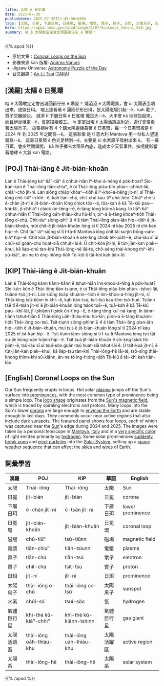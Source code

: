 ```yaml
---
title: 太陽 ê 日冕環
date: 2025-07-30
publishdate: 2025-07-30T11:45:00+0800
tags: [太陽, 日冕, 下層日珥, 日冕環, 磁場, 電漿, 電子, 質子, 日珥, 太陽烏子, 水素, 氣體巨行星, 太陽活跳區, 太陽系]
hero: https://apod.nasa.gov/apod/image/2507/SunLoops_Vanoni_960.jpg
summary: 咱 ê 太陽敢定定會出現圓箍仔形 ê 爆發？
---
```


{{% apod %}}

- 原始文章：[Coronal Loops on the Sun](https://apod.nasa.gov/apod/ap250730.html)
- 影像來源 kah 版權: [Andrea Vanoni][Andrea_Vanoni]
- Jigsaw Universe: [Astronomy Puzzle of the Day](https://www.scigames.org/apps/webjigsaw2/index.php)
- 台文翻譯：[An-Li Tsai][An-Li Tsai] ([TARA][TARA])


## [漢羅] 太陽 ê 日冕環
咱 ê 太陽敢定定會出現圓箍仔形 ê 爆發？
燒滾滾 ê 太陽電漿，會 ùi 太陽表面噴出來，成做日珥。
咱上捷看著 ê 圓箍仔形日珥，是太陽磁場引起--ê，kah 電子、質子交纏做伙。
誠濟 tī 下層日珥 ê 日冕環 攏足大--ê，大甲會 kā 地球包起來，而且伊足穩定--ê，會當擋幾若工。
In 定定出現 tī 太陽活跳區附近，邊仔會當看著太陽烏子。
這張相片有 4 个踮太陽邊緣翕著 ê 日冕環，每一个日冕環攏是 tī 2024 年 到 2025 年之間翕--ê。
這張影像 是 tī 意大利 Mantova 用一台私人望遠鏡翕--ê。
這寡日冕環 ê 色光足特別--ê，主要是 ùi 水素原子發射出來 ê。
有一寡日珥，會突然間煏開， kā 粒子擲去太陽系內底，造成太空天氣事件，按呢就影響著地球 ê 大氣 kah 電路。

<!--
## [中文] 太陽上的冕環
我們的太陽經常以環狀爆發。
熾熱的太陽等離子體從太陽表面躍遷到日珥，最常見的日珥類型是簡單的環狀。
環狀形狀源自於太陽磁場，該磁場由螺旋狀電子和質子追蹤。
許多進入太陽下日冕的環狀結構足夠大，足以包裹地球，並且足夠穩定，可以持續數天。
它們通常出現在活躍區域附近，這些區域也包含太陽黑子。
專題圖展示了四個環狀結構，每個環狀結構都是在2024年和2025年期間在太陽邊緣附近拍攝到的。
這些影像是由位於義大利曼托瓦的一台個人望遠鏡拍攝的，其光色非常特殊，主要由氫原子發出。
有些日珥會突然破裂並將粒子噴射到太陽系中，形成一個可能影響地球天空和電線的空間天氣序列。

-->

## [POJ] Thài-iâng ê Ji̍t-bián-khoân
Lán ê Thài-iông káⁿ tiāⁿ-tiāⁿ ē chhut-hiān îⁿ-kho͘-á-hêng ê po̍k-hoat?
Sio-kún-kún ê Thài-iông tiān-chiuⁿ, ē ùi Thài-iông piáu-bīn phùn--chhut-lâi, chiâⁿ-chò ji̍t-ní.
Lán siōng chia̍p khòaⁿ--tio̍h ê îⁿ-kho͘-á-hêng ji̍t-ní, sī Thài-iông chû-tiûⁿ ín khí--ê, kah tiān-chú, chit-chú kau-tîⁿ chò-hóe.
Chiâⁿ chē tī ē-chân ji̍t-ní ê ji̍t-bián-khoân lóng chiok tōa--ê, tōa-kah ē kā Tē-kiû pau--khí-lâi, jî-chhiáⁿ i chiok ún-tēng--ê, ē-tàng tòng kúi-nā kang.
In tiāⁿ-tiāⁿ chhut-hiān tī Thài-iông oa̍h-thiàu-khu hù-kīn, piⁿ-á ē-tàng khòaⁿ-tio̍h Thài-iông o͘-chú.
Chit-tiuⁿ siòng-phìⁿ ū 4 ê tàm Thài-iông pian-iân hip--tio̍h ê ji̍t-bián-khoân, múi chi̍t-ê ji̍t-bián-khoân lóng sī tī 2024 nî kàu 2025 nî chi-kan hip--ê.
Chit tiuⁿ iáⁿ-siōng sī tī I-ta-lī Mantova iōng chi̍t tâi su-jîn bōng-oán-kiàⁿ hip--ê.
Chit kóa ji̍t-bián-khoân ê sek-kng chiok te̍k-pia̍t--ê, chú-iàu sī ùi chúi-sò͘ goân-chú hoat-siā chhut-lâi ê.
Ū chi̍t-kóa ji̍t-ní, ē tu̍t-jiân-kan piak--khui, kā lia̍p-chú tàn-khì Thài-iông-hē lāi-té, chō-sêng thài-khong thiⁿ-khì sū-kiāⁿ, án-ne tō éng-hióng-tio̍h Tē-kiû ê tāi-khì kah tiān-lō͘.

## [KIP] Thài-iâng ê Ji̍t-bián-khuân
Lán ê Thài-iông kánn tiānn-tiānn ē tshut-hiān înn-khoo-á-hîng ê po̍k-huat?
Sio-kún-kún ê Thài-iông tiān-tsiunn, ē uì Thài-iông piáu-bīn phùn--tshut-lâi, tsiânn-tsò ji̍t-ní.
Lán siōng tsia̍p khuànn--tio̍h ê înn-khoo-á-hîng ji̍t-ní, sī Thài-iông tsû-tiûnn ín khí--ê, kah tiān-tsú, tsit-tsú kau-tînn tsò-hué.
Tsiânn tsē tī ē-tsân ji̍t-ní ê ji̍t-bián-khuân lóng tsiok tuā--ê, tuā-kah ē kā Tē-kiû pau--khí-lâi, jî-tshiánn i tsiok ún-tīng--ê, ē-tàng tòng kuí-nā kang.
In tiānn-tiānn tshut-hiān tī Thài-iông ua̍h-thiàu-khu hù-kīn, pinn-á ē-tàng khuànn-tio̍h Thài-iông oo-tsú.
Tsit-tiunn siòng-phìnn ū 4 ê tàm Thài-iông pian-iân hip--tio̍h ê ji̍t-bián-khuân, muí tsi̍t-ê ji̍t-bián-khuân lóng sī tī 2024 nî kàu 2025 nî tsi-kan hip--ê.
Tsit tiunn iánn-siōng sī tī I-ta-lī Mantova iōng tsi̍t tâi su-jîn bōng-uán-kiànn hip--ê.
Tsit kuá ji̍t-bián-khuân ê sik-kng tsiok ti̍k-pia̍t--ê, tsú-iàu sī uì tsuí-sòo guân-tsú huat-siā tshut-lâi ê.
Ū tsi̍t-kuá ji̍t-ní, ē tu̍t-jiân-kan piak--khui, kā lia̍p-tsú tàn-khì Thài-iông-hē lāi-té, tsō-sîng thài-khong thinn-khì sū-kiānn, án-ne tō íng-hióng-tio̍h Tē-kiû ê tāi-khì kah tiān-lōo.

## [English] Coronal Loops on the Sun

Our Sun frequently erupts in loops.
Hot solar [plasma][plasma] jumps off the Sun's surface into [prominences][prominences], with the most common type of prominence being a simple loop.
The [loop shape][loop_shape] originates from the [Sun's magnetic field][Sun_s_magnetic_field], which is traced by spiraling electrons and protons.
Many loops into the Sun's lower [corona][corona] are large enough to [envelop the Earth][envelop_the_Earth] and are stable enough to last days.
They commonly occur near active regions that also include dark [sunspots][sunspots].
The [featured][featured] panel shows four loops, each of which was captured near the [Sun][Sun]'s edge during 2024 and 2025.
The images were taken by a personal telescope in [Mantova][Mantova], [Italy][Italy] and in a [very specific color][very_specific_color] of light emitted primarily by [hydrogen][hydrogen].
Some solar prominences [suddenly break open][suddenly_break_open] and [eject particles][eject_particles] into the [Solar System][Solar_System], setting up a [space weather][space_weather] sequence that can affect the [skies][skies] and [wires][wires] of Earth.


## 詞彙學習
|漢羅|POJ|KIP|華語|English|
|-|-|-|-|-|
| 太陽 | Thài-iông | Thài-iông | 太陽 | Sun |
| 日冕 | ji̍t-bián | ji̍t-bián | 日冕 | corona |
| 下層日珥 | ē-chân ji̍t-ní | ē-tsân ji̍t-ní | 下層日珥 | lower prominence |
| 日冕環 | ji̍t-bián-khoân | ji̍t-bián-khuân | 日冕環 | coronal loop |
| 磁場 | chû-tiûⁿ | tsû-tiûnn | 磁場 | magnetic field |
| 電漿 | tiān-chiuⁿ | tiān-tsiunn | 電漿 | plasma |
| 電子 | tiān-chú | tiān-tsú | 電子 | electron |
| 質子 | chit-chú | tsit-tsú | 質子 | proton |
| 日珥 | ji̍t-ní | ji̍t-ní | 日珥 | prominence |
| 太陽烏子 | thài-iông o͘-chú | thài-iông oo-tsú | 太陽黑子 | sunspot |
| 水素 | chúi-sò͘ | tsuí-sòo | 氫 | hydrogen |
| 氣體巨行星 | khì-thé kū-kiâⁿ-chhiⁿ | khì-thé kū-kiânn-tshinn | 氣體巨行星 | gas giant |
| 太陽活跳區 | thài-iông oa̍h-thiàu-khu | thài-iông ua̍h-thiàu-khu | 太陽活躍區 | active region |
| 太陽系 | thài-iông-hē | thài-iông-hē | 太陽系 | solar system |


{{% /apod %}}

[An-Li Tsai]: mailto:thianbun.taigi@gmail.com
[TARA]: https://tara.tw

[Copyright]: https://apod.nasa.gov/apod/fap/lib/about_apod.html#srapply
[License3]: https://creativecommons.org/licenses/by-nc-nd/3.0/
[License2]:https://creativecommons.org/licenses/by-nc-nd/2.0/

[plasma]:https://svs.gsfc.nasa.gov/14299
[prominences]:https://apod.nasa.gov/apod/ap240615.html
[loop_shape]:https://daily.wordreference.com/2016/09/30/word-of-the-day-loop/
[Sun_s_magnetic_field]:https://www.nasa.gov/science-research/heliophysics/nasa-understanding-the-magnetic-sun/
[corona]:https://apod.nasa.gov/apod/ap240402.html
[envelop_the_Earth]:https://apod.nasa.gov/apod/ap140304.html
[sunspots]:https://spaceplace.nasa.gov/solar-activity/en/
[featured]:https://www.instagram.com/p/DKdCCghIWwv/
[Sun]:https://science.nasa.gov/sun/
[Mantova]:https://youtu.be/itj-85yLTK8
[Italy]:https://en.wikipedia.org/wiki/Italy
[very_specific_color]:https://en.wikipedia.org/wiki/Hydrogen-alpha
[hydrogen]:https://www.nasa.gov/solar-system/new-evidence-our-neighborhood-in-space-is-stuffed-with-hydrogen/
[suddenly_break_open]:https://styles.redditmedia.com/t5_2yb9w/styles/communityIcon_lqalsz65mlf51.jpg?format=pjpg&s=b08cef3aa70e534d3a5d8fbc180ad4844451779f
[eject_particles]:https://apod.nasa.gov/apod/ap240818.html
[Solar_System]:https://science.nasa.gov/solar-system/
[space_weather]:https://spaceplace.nasa.gov/spaceweather/
[skies]:https://apod.nasa.gov/apod/ap230122.html
[wires]:https://en.wikipedia.org/wiki/Carrington_Event#Telegraphs
[Astronomy_Puzzle_of_the_Day]:https://www.scigames.org/apps/webjigsaw2/index.php
[open_space]:https://apod.nasa.gov/apod/ap250731.html

[Search]:https://antwrp.gsfc.nasa.gov/cgi-bin/apod/apod_search
[RSS]:https://apod.com/feed.rss
[Discuss]:https://asterisk.apod.com/discuss_apod.php?date=250730
[Robert_Nemiroff]:http://www.phy.mtu.edu/faculty/Nemiroff.html
[MTU]:http://www.phy.mtu.edu/
[Jerry_Bonnell]:https://antwrp.gsfc.nasa.gov/htmltest/jbonnell/www/bonnell.html
[UMCP]:http://www.astro.umd.edu/
[NASA_Web_Privacy]:https://www.nasa.gov/about/highlights/HP_Privacy.html
[Accessibility]:https://www.nasa.gov/general/accessibility/
[Notices]:https://www.nasa.gov/privacy/
[ASD]:https://astrophysics.gsfc.nasa.gov/
[NASA]:https://www.nasa.gov/
[GSFC]:https://www.nasa.gov/centers/goddard/
[NASA_Science_Activation]:https://science.nasa.gov/learners
[Michigan_Tech_U]:http://www.mtu.edu/
[Andrea_Vanoni]:https://www.instagram.com/astro.vano/